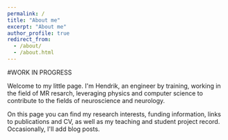 ```yaml
---
permalink: /
title: "About me"
excerpt: "About me"
author_profile: true
redirect_from: 
  - /about/
  - /about.html
---
```


#WORK IN PROGRESS

Welcome to my little page. I'm Hendrik, an engineer by training, working in the field of MR resarch, leveraging physics and computer science to contribute to the fields of neuroscience and neurology. 

On this page you can find my research interests, funding information, links to publications and CV, as well as my teaching and student project record. Occasionally, I'll add blog posts.

